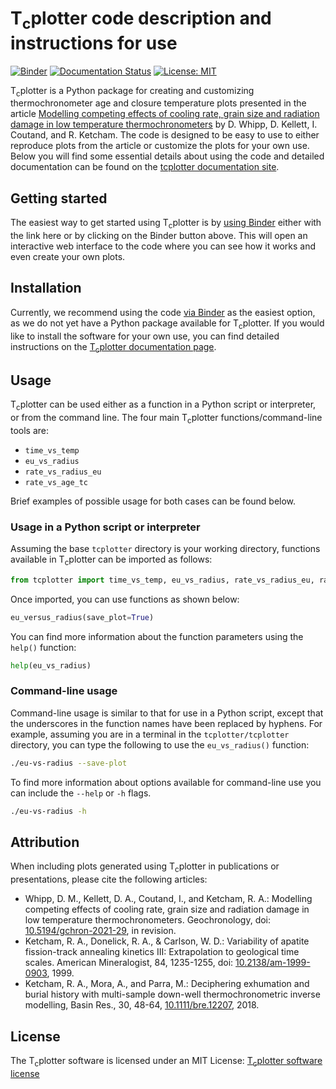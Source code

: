 # T<sub>c</sub>plotter code description and instructions for use

[![Binder](https://mybinder.org/badge_logo.svg)](https://mybinder.org/v2/gh/HUGG/tcplotter/HEAD?urlpath=lab/tree/tcplotter.ipynb)
[![Documentation Status](https://readthedocs.org/projects/tcplotter/badge/?version=latest)](https://tcplotter.readthedocs.io/en/latest/?badge=latest) 
[![License: MIT](https://img.shields.io/badge/License-MIT-yellow.svg)](https://opensource.org/licenses/MIT)

T<sub>c</sub>plotter is a Python package for creating and customizing thermochronometer age and closure temperature plots presented in the article [Modelling competing effects of cooling rate, grain size and radiation damage in low temperature thermochronometers](https://gchron.copernicus.org/preprints/gchron-2021-29/) by D. Whipp, D. Kellett, I. Coutand, and R. Ketcham.
The code is designed to be easy to use to either reproduce plots from the article or customize the plots for your own use.
Below you will find some essential details about using the code and detailed documentation can be found on the [tcplotter documentation site](https://tcplotter.readthedocs.io/).

## Getting started

The easiest way to get started using T<sub>c</sub>plotter is by [using Binder](https://mybinder.org/v2/gh/HUGG/tcplotter/HEAD?urlpath=lab/tree/tcplotter.ipynb) either with the link here or by clicking on the Binder button above.
This will open an interactive web interface to the code where you can see how it works and even create your own plots.

## Installation

Currently, we recommend using the code [via Binder](https://mybinder.org/v2/gh/HUGG/tcplotter/HEAD?urlpath=lab/tree/tcplotter.ipynb) as the easiest option, as we do not yet have a Python package available for T<sub>c</sub>plotter.
If you would like to install the software for your own use, you can find detailed instructions on the [T<sub>c</sub>plotter documentation page](https://tcplotter.readthedocs.io/en/develop/installation.html#installing-the-latest-version-of-t-sub-c-sub-plotter-from-github).

## Usage

T<sub>c</sub>plotter can be used either as a function in a Python script or interpreter, or from the command line.
The four main T<sub>c</sub>plotter functions/command-line tools are:

- `time_vs_temp`
- `eu_vs_radius`
- `rate_vs_radius_eu`
- `rate_vs_age_tc`

Brief examples of possible usage for both cases can be found below.

### Usage in a Python script or interpreter

Assuming the base `tcplotter` directory is your working directory, functions available in T<sub>c</sub>plotter can be imported as follows:

```python
from tcplotter import time_vs_temp, eu_vs_radius, rate_vs_radius_eu, rate_vs_age_tc
```

Once imported, you can use functions as shown below:

```python
eu_versus_radius(save_plot=True)
```

You can find more information about the function parameters using the `help()` function:

```python
help(eu_vs_radius)
```

### Command-line usage

Command-line usage is similar to that for use in a Python script, except that the underscores in the function names have been replaced by hyphens.
For example, assuming you are in a terminal in the `tcplotter/tcplotter` directory, you can type the following to use the `eu_vs_radius()` function:

```bash
./eu-vs-radius --save-plot
```

To find more information about options available for command-line use you can include the `--help` or `-h` flags.

```bash
./eu-vs-radius -h
```

## Attribution

When including plots generated using T<sub>c</sub>plotter in publications or presentations, please cite the following articles:

- Whipp, D. M., Kellett, D. A., Coutand, I., and Ketcham, R. A.: Modelling competing effects of cooling rate, grain size and radiation damage in low temperature thermochronometers. Geochronology, doi: [10.5194/gchron-2021-29](https://doi.org/10.5194/gchron-2021-29), in revision.
- Ketcham, R. A., Donelick, R. A., & Carlson, W. D.: Variability of apatite fission-track annealing kinetics III: Extrapolation to geological time scales. American Mineralogist, 84, 1235-1255, doi: [10.2138/am-1999-0903](https://doi.org/10.2138/am-1999-0903), 1999. 
- Ketcham, R. A., Mora, A., and Parra, M.: Deciphering exhumation and burial history with multi-sample down-well thermochronometric inverse modelling, Basin Res., 30, 48-64, [10.1111/bre.12207](https://doi.org/10.1111/bre.12207), 2018.

## License

The T<sub>c</sub>plotter software is licensed under an MIT License: [T<sub>c</sub>plotter software license](LICENSE)
